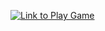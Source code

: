 [![Link to Play Game]([link_to_thumbnail_image](https://img.itch.zone/aW1hZ2UvMjExNDUxMS8xMjQ1MTE3MC5qcGc=/original/3040aL.jpg)https://img.itch.zone/aW1hZ2UvMjExNDUxMS8xMjQ1MTE3MC5qcGc=/original/3040aL.jpg)](https://dori2901.itch.io/the-legends-of-acacia)
